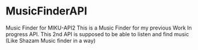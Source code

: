 # MusicFinderAPI
Music Finder for MIKU-API2
This is a Music Finder for my previous Work In progress API. This 2nd API is supposed to be able to listen and find music (Like Shazam Music finder in a way)
